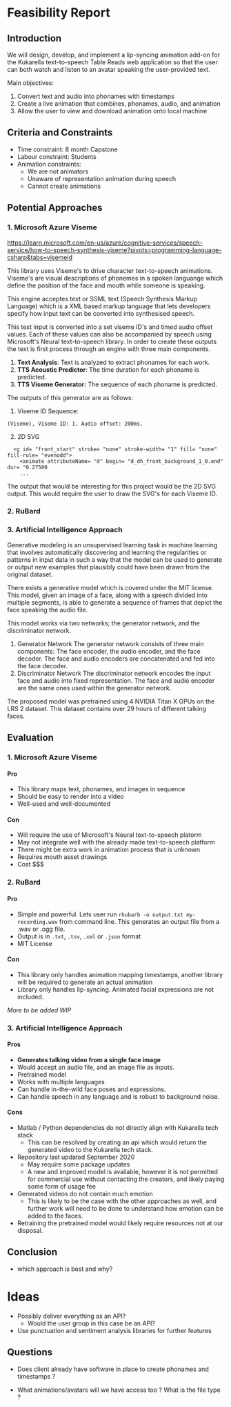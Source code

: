 # Feasibility Report

## Introduction

We will design, develop, and implement a lip-syncing animation add-on for the Kukarella text-to-speech Table Reads web 
application so that the user can both watch and listen to an avatar speaking the user-provided text.

Main objectives:

1) Convert text and audio into phonames with timestamps  
2) Create a live animation that combines, phonames, audio, and animation
3) Allow the user to view and download animation onto local machine

## Criteria and Constraints

- Time constraint: 8 month Capstone
- Labour constraint: Students
- Animation constraints:
  - We are not animators
  - Unaware of representation animation during speech
  - Cannot create animations

## Potential Approaches

### 1. Microsoft Azure Viseme

<https://learn.microsoft.com/en-us/azure/cognitive-services/speech-service/how-to-speech-synthesis-viseme?pivots=programming-language-csharp&tabs=visemeid>

This library uses Viseme's to drive character text-to-speech animations. Viseme's are visual descriptions of phonemes in
a spoken languange which define the position of the face and mouth while someone is speaking.

This engine acceptes text or SSML text (Speech Synthesis Markup Language) which is a XML based markup language that lets
developers specify how input text can be converted into synthesised speech.

This text input is converted into a set viseme ID's and timed audio offset values. Each of these values can also be 
accompanied by speech using Microsoft's Neural text-to-speech library. In order to create these outputs the text is 
first process through an engine with three main components.

1. **Text Analysis**: Text is analyzed to extract phonames for each work.  
2. **TTS Acoustic Predictor**: The time duration for each phoname is predicted.
3. **TTS Viseme Generator:** The sequence of each phoname is predicted.

The outputs of this generator are as follows:

1. Viseme ID Sequence:

```
(Viseme), Viseme ID: 1, Audio offset: 200ms.
```

2. 2D SVG

```<svg width= "1200px" height= "1200px" ..>
  <g id= "front_start" stroke= "none" stroke-width= "1" fill= "none" fill-rule= "evenodd">
    <animate attributeName= "d" begin= "d_dh_front_background_1_0.end" dur= "0.27500
    ...
```

The output that would be interesting for this project would be the 2D SVG output. This would require the user to draw 
the SVG's for each Viseme ID.

### 2. RuBard

### 3. Artificial Intelligence Approach
Generative modeling is an unsupervised learning task in machine learning that involves automatically discovering and
learning the regularities or patterns in input data in such a way that the model can be used to generate or output
new examples that plausibly could have been drawn from the original dataset.  

There exists a generative model which is covered under the MIT license. This model, given an image of a face, along with
a speech divided into multiple segments, is able to generate a sequence of frames that depict the face speaking the
audio file.

This model works via two networks; the generator network, and the discriminator network.
1. Generator Network
The generator network consists of three main components: The face encoder, the audio encoder, and the face decoder. The
face and audio encoders are concatenated and fed into the face decoder. 
2. Discriminator Network
The discriminator network encodes the input face and audio into fixed representation. The face and audio encoder are the
same ones used within the generator network.

The proposed model was pretrained using 4 NVIDIA Titan X GPUs on the LRS 2 dataset. This dataset contains over 29 hours 
of different talking faces.

## Evaluation

### 1. Microsoft Azure Viseme

#### Pro

- This library maps text, phonames, and images in sequence
- Should be easy to render into a video
- Well-used and well-documented
  
#### Con

- Will require the use of Microsoft's Neural text-to-speech platorm
- May not integrate well with the already made text-to-speech platform
- There might be extra work in animation process that is unknown
- Requires mouth asset drawings
- Cost $$$
  
### 2. RuBard

#### Pro

- Simple and powerful. Lets user run `rhubarb -o output.txt my-recording.wav` from command line. This generates an 
output file from a .wav or .ogg file.
- Output is in `.txt`, `.tsv`, `.xml` or `.json` format
- MIT License

#### Con

- This library only handles animation mapping timestamps, another library will be required to generate an actual 
animation
- Library only handles lip-syncing. Animated facial expressions are not included.

*More to be added WIP*

### 3. Artificial Intelligence Approach

#### Pros
- **Generates talking video from a single face image**
- Would accept an audio file, and an image file as inputs.
- Pretrained model
- Works with multiple languages
- Can handle in-the-wild face poses and expressions.
- Can handle speech in any language and is robust to background noise.
#### Cons
- Matlab / Python dependencies do not directly align with Kukarella tech stack
  - This can be resolved by creating an api which would return the generated video to the Kukarella tech stack.
- Repository last updated September 2020
  - May require some package updates
  - A new and improved model is available, however it is not permitted for commercial use without contacting the 
  creators, and likely paying some form of usage fee
- Generated videos do not contain much emotion
  - This is likely to be the case with the other approaches as well, and further work will need to be done to understand
    how emotion can be added to the faces.
- Retraining the pretrained model would likely require resources not at our disposal.
## Conclusion

- which approach is best and why?

# Ideas 

- Possibly deliver everything as an API?
  - Would the user group in this case be an API?
- Use punctuation and sentiment analysis libraries for further features

## Questions

- Does client already have software in place to create phonames and timestamps ?

- What animations/avatars will we have access too ? What is the file type ?
